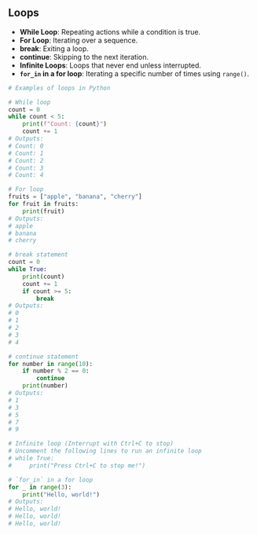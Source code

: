 ## Loops
- **While Loop**: Repeating actions while a condition is true.
- **For Loop**: Iterating over a sequence.
- **break**: Exiting a loop.
- **continue**: Skipping to the next iteration.
- **Infinite Loops**: Loops that never end unless interrupted.
- **`for_in` in a for loop**: Iterating a specific number of times using `range()`.

```python
# Examples of loops in Python

# While loop
count = 0
while count < 5:
    print(f"Count: {count}")
    count += 1
# Outputs:
# Count: 0
# Count: 1
# Count: 2
# Count: 3
# Count: 4

# For loop
fruits = ["apple", "banana", "cherry"]
for fruit in fruits:
    print(fruit)
# Outputs:
# apple
# banana
# cherry

# break statement
count = 0
while True:
    print(count)
    count += 1
    if count >= 5:
        break
# Outputs:
# 0
# 1
# 2
# 3
# 4

# continue statement
for number in range(10):
    if number % 2 == 0:
        continue
    print(number)
# Outputs:
# 1
# 3
# 5
# 7
# 9

# Infinite loop (Interrupt with Ctrl+C to stop)
# Uncomment the following lines to run an infinite loop
# while True:
#     print("Press Ctrl+C to stop me!")

# `for_in` in a for loop
for _ in range(3):
    print("Hello, world!")
# Outputs:
# Hello, world!
# Hello, world!
# Hello, world!
```